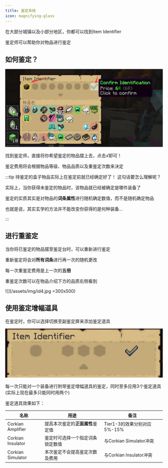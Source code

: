 ```yaml
---
title: 鉴定系统
icon: magnifying-glass
---
```


在大部分城镇以及小部分地区，你都可以找到Item Identifier

鉴定师可以帮助你对物品进行鉴定

## 如何鉴定？

![](/assets/img/id3.jpg)

找到鉴定师，直接将你希望鉴定的物品摆上去，点击√即可！

鉴定费用将会根据物品等级、物品品质以及重鉴定次数来决定

:::tip 待鉴定的盒子物品实际上在鉴定前就已经确定好了！
这句话要怎么理解呢？

实际上，当你获得未鉴定的物品时，该物品就已经被确定是哪件装备了

鉴定的实质其实是对物品的**词条属性**进行随机确定数值，而不是随机确定物品

也就是说，其实玄学的方法并不能改变你获得的是何种装备...


:::

## 进行重鉴定

当你将已鉴定的物品摆至鉴定台时，可以重新进行鉴定

重新鉴定将会对**所有词条**进行再一次的随机更改

每一次重鉴定费用是上一次的**五倍**

重鉴定次数可以在物品介绍下方的品质右侧看到

![](/assets/img/id4.jpg =300x500)

## 使用鉴定增幅道具

在鉴定时，你可以选择切换至副鉴定屏来添加鉴定道具

![](/assets/img/id5.jpg)

每一次只能对一个装备进行附带鉴定增幅道具的鉴定，同时至多应用3个鉴定道具(实际上现在最多只能同时用两个)

鉴定道具效果如下：

|名称|用途|备注|
|---|---|---|
|Corkian Amplifier|提高本次鉴定的**正面属性**鉴定值|Tier1-3的效果分别对应5%-15%|
|Corkian Insulator|鉴定时可选择一个指定词条锁定数值|与Corkian Simulator冲突|
|Corkian Simulator|本次鉴定不会提高鉴定次数及费用|与Corkian Insulator冲突|